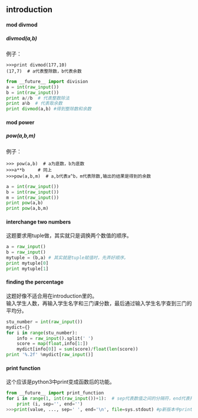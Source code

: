 ## introduction
#### mod divmod
##### divmod(a,b)
例子：
```
>>>print divmod(177,10)    
(17,7)  # a代表整除数，b代表余数
```
```python
from __future__ import division
a = int(raw_input())
b = int(raw_input())
print a//b  # 代表整数除法
print a%b  # 代表取余数
print divmod(a,b) #得到整除数和余数
```

#### mod power
##### pow(a,b,m)
例子：
```
>>> pow(a,b)  # a为底数，b为底数
>>>a**b     # 同上
>>>pow(a,b,m)  # a,b代表a^b，m代表除数,输出的结果是得到的余数
```
```python
a = int(raw_input())
b = int(raw_input())
m = int(raw_input())
print pow(a,b)
print pow(a,b,m)
```

#### interchange two numbers
这题要求用tuple做，其实就只是调换两个数值的顺序。  
```python
a = raw_input()
b = raw_input()
mytuple = (b,a) # 其实就是tuple赋值时，先弄好顺序。
print mytuple[0]
print mytuple[1]
```

#### finding the percentage
这题好像不适合用在introduction里的。   
输入学生人数，再输入学生名字和三门课分数，最后通过输入学生名字查到三门的平均分。
```python
stu_number = int(raw_input())
mydict={}
for i in range(stu_number):
    info = raw_input().split(' ')
    score = map(float,info[1:])
    mydict[info[0]] = sum(score)/float(len(score))
print '%.2f' %mydict[raw_input()]
```

#### print function
这个应该是python3中print变成函数后的功能。
```python
from __future__ import print_function
for i in range(1, int(raw_input())+1):  # sep代表数值之间的分隔符，end代表打印完数值之后的字符
    print (i, sep='', end='')
>>>print(value, ..., sep=' ', end='\n', file=sys.stdout) #p新版本中print的函数
```



